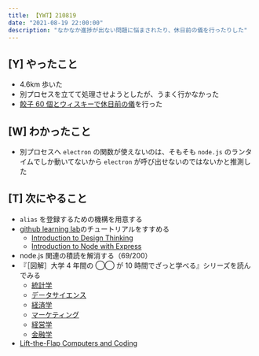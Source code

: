 ```yaml
---
title: 【YWT】210819
date: "2021-08-19 22:00:00"
description: "なかなか進捗が出ない問題に悩まされたり、休日前の儀を行ったりした"
---
```


## [Y] やったこと

- 4.6km 歩いた
- 別プロセスを立てて処理させようとしたが、うまく行かなかった
- [餃子 60 個とウィスキーで休日前の儀](https://twitter.com/camomile_cafe/status/1428318259057631232)を行った

## [W] わかったこと

- 別プロセスへ `electron` の関数が使えないのは、そもそも `node.js` のランタイムでしか動いてないから `electron` が呼び出せないのではないかと推測した

## [T] 次にやること

- `alias` を登録するための機構を用意する
- [github learning lab](https://lab.github.com/githubtraining)のチュートリアルをすすめる
  - [Introduction to Design Thinking](https://lab.github.com/githubtraining/introduction-to-design-thinking)
  - [Introduction to Node with Express](https://lab.github.com/everydeveloper/introduction-to-node-with-express)
- node.js 関連の積読を解消する（69/200）
- 『［図解］大学 4 年間の ◯◯ が 10 時間でざっと学べる』シリーズを読んでみる
  - [統計学](https://www.amazon.co.jp/dp/B07PXB4NN9)
  - [データサイエンス](https://www.amazon.co.jp/dp/B07XNW3TQM)
  - [経済学](https://www.amazon.co.jp/dp/B01KNLFHH6)
  - [マーケティング](https://www.amazon.co.jp/dp/B07BNC2SV3)
  - [経営学](https://www.amazon.co.jp/dp/B071SKDF3L)
  - [金融学](https://www.amazon.co.jp/dp/B07BB6Z7FW)
- [Lift-the-Flap Computers and Coding](https://www.amazon.co.jp/dp/1409591514)

<!-- https://twitter.com/camomile_cafe/status/1428663941178093575?s=20 -->
